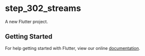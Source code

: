 # step_302_streams

A new Flutter project.

## Getting Started

For help getting started with Flutter, view our online
[documentation](https://flutter.io/).
